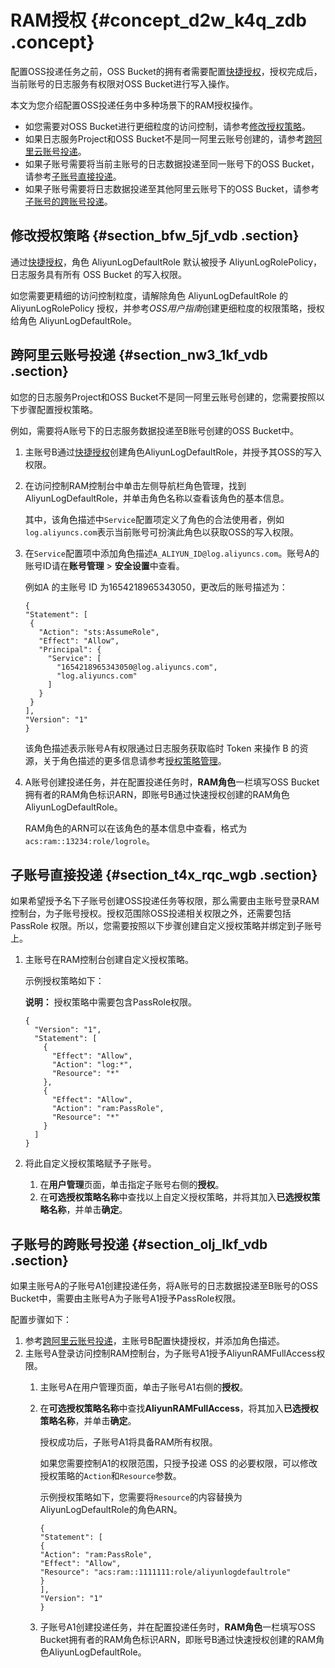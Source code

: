 # RAM授权 {#concept_d2w_k4q_zdb .concept}

配置OSS投递任务之前，OSS Bucket的拥有者需要配置[快捷授权](https://ram.console.aliyun.com/?spm=a2c4g.11186623.2.4.OhqCND#/role/authorize?request=%7B%22Requests%22%3A%20%7B%22request1%22%3A%20%7B%22RoleName%22%3A%20%22AliyunLogDefaultRole%22%2C%20%22TemplateId%22%3A%20%22DefaultRole%22%7D%7D%2C%20%22ReturnUrl%22%3A%20%22https%3A//sls.console.aliyun.com/%22%2C%20%22Service%22%3A%20%22Log%22%7D)，授权完成后，当前账号的日志服务有权限对OSS Bucket进行写入操作。

本文为您介绍配置OSS投递任务中多种场景下的RAM授权操作。

-   如您需要对OSS Bucket进行更细粒度的访问控制，请参考[修改授权策略](#)。
-   如果日志服务Project和OSS Bucket不是同一阿里云账号创建的，请参考[跨阿里云账号投递](#)。
-   如果子账号需要将当前主账号的日志数据投递至同一账号下的OSS Bucket，请参考[子账号直接投递](#)。
-   如果子账号需要将日志数据投递至其他阿里云账号下的OSS Bucket，请参考[子账号的跨账号投递](#)。

## 修改授权策略 {#section_bfw_5jf_vdb .section}

通过[快捷授权](https://ram.console.aliyun.com/?spm=a2c4g.11186623.2.9.OhqCND#/role/authorize?request=%7B%22Requests%22%3A%20%7B%22request1%22%3A%20%7B%22RoleName%22%3A%20%22AliyunLogDefaultRole%22%2C%20%22TemplateId%22%3A%20%22DefaultRole%22%7D%7D%2C%20%22ReturnUrl%22%3A%20%22https%3A//sls.console.aliyun.com/%22%2C%20%22Service%22%3A%20%22Log%22%7D)，角色 AliyunLogDefaultRole 默认被授予 AliyunLogRolePolicy，日志服务具有所有 OSS Bucket 的写入权限。

如您需要更精细的访问控制粒度，请解除角色 AliyunLogDefaultRole 的 AliyunLogRolePolicy 授权，并参考*OSS用户指南*创建更细粒度的权限策略，授权给角色 AliyunLogDefaultRole。

## 跨阿里云账号投递 {#section_nw3_1kf_vdb .section}

如您的日志服务Project和OSS Bucket不是同一阿里云账号创建的，您需要按照以下步骤配置授权策略。

例如，需要将A账号下的日志服务数据投递至B账号创建的OSS Bucket中。

1.  主账号B通过[快捷授权](https://ram.console.aliyun.com/?spm=a2c4g.11186623.2.9.OhqCND#/role/authorize?request=%7B%22Requests%22%3A%20%7B%22request1%22%3A%20%7B%22RoleName%22%3A%20%22AliyunLogDefaultRole%22%2C%20%22TemplateId%22%3A%20%22DefaultRole%22%7D%7D%2C%20%22ReturnUrl%22%3A%20%22https%3A//sls.console.aliyun.com/%22%2C%20%22Service%22%3A%20%22Log%22%7D)创建角色AliyunLogDefaultRole，并授予其OSS的写入权限。
2.  在访问控制RAM控制台中单击左侧导航栏角色管理，找到AliyunLogDefaultRole，并单击角色名称以查看该角色的基本信息。

    其中，该角色描述中`Service`配置项定义了角色的合法使用者，例如`log.aliyuncs.com`表示当前账号可扮演此角色以获取OSS的写入权限。

3.  在`Service`配置项中添加角色描述`A_ALIYUN_ID@log.aliyuncs.com`。账号A的账号ID请在**账号管理** \> **安全设置**中查看。

    例如A 的主账号 ID 为1654218965343050，更改后的账号描述为：

    ```
    {
    "Statement": [
     {
       "Action": "sts:AssumeRole",
       "Effect": "Allow",
       "Principal": {
         "Service": [
           "1654218965343050@log.aliyuncs.com",
           "log.aliyuncs.com"
         ]
       }
     }
    ],
    "Version": "1"
    }
    ```

    该角色描述表示账号A有权限通过日志服务获取临时 Token 来操作 B 的资源，关于角色描述的更多信息请参考[授权策略管理](../../../../../intl.zh-CN//授权管理/授权策略管理.md)。

4.  A账号创建投递任务，并在配置投递任务时，**RAM角色**一栏填写OSS Bucket拥有者的RAM角色标识ARN，即账号B通过快速授权创建的RAM角色AliyunLogDefaultRole。

    RAM角色的ARN可以在该角色的基本信息中查看，格式为`acs:ram::13234:role/logrole`。


## 子账号直接投递 {#section_t4x_rqc_wgb .section}

如果希望授予名下子账号创建OSS投递任务等权限，那么需要由主账号登录RAM控制台，为子账号授权。授权范围除OSS投递相关权限之外，还需要包括 PassRole 权限。所以，您需要按照以下步骤创建自定义授权策略并绑定到子账号上。

1.  主账号在RAM控制台创建自定义授权策略。

    示例授权策略如下：

    **说明：** 授权策略中需要包含PassRole权限。

    ```
    {
      "Version": "1",
      "Statement": [
        {
          "Effect": "Allow",
          "Action": "log:*",
          "Resource": "*"
        },
        {
          "Effect": "Allow",
          "Action": "ram:PassRole",
          "Resource": "*"
        }
      ]
    }
    ```

2.  将此自定义授权策略赋予子账号。
    1.  在**用户管理**页面，单击指定子账号右侧的**授权**。
    2.  在**可选授权策略名称**中查找以上自定义授权策略，并将其加入**已选授权策略名称**，并单击**确定**。

## 子账号的跨账号投递 {#section_olj_lkf_vdb .section}

如果主账号A的子账号A1创建投递任务，将A账号的日志数据投递至B账号的OSS Bucket中，需要由主账号A为子账号A1授予PassRole权限。

配置步骤如下：

1.  参考[跨阿里云账号投递](#section_nw3_1kf_vdb)，主账号B配置快捷授权，并添加角色描述。
2.  主账号A登录访问控制RAM控制台，为子账号A1授予AliyunRAMFullAccess权限。
    1.  主账号A在用户管理页面，单击子账号A1右侧的**授权**。
    2.  在**可选授权策略名称**中查找**AliyunRAMFullAccess**，将其加入**已选授权策略名称**，并单击**确定**。

        授权成功后，子账号A1将具备RAM所有权限。

        如果您需要控制A1的权限范围，只授予投递 OSS 的必要权限，可以修改授权策略的`Action`和`Resource`参数。

        示例授权策略如下，您需要将`Resource`的内容替换为AliyunLogDefaultRole的角色ARN。

        ```
        {
        "Statement": [
        {
        "Action": "ram:PassRole",
        "Effect": "Allow",
        "Resource": "acs:ram::1111111:role/aliyunlogdefaultrole"
        }
        ],
        "Version": "1"
        }
        ```

    3.  子账号A1创建投递任务，并在配置投递任务时，**RAM角色**一栏填写OSS Bucket拥有者的RAM角色标识ARN，即账号B通过快速授权创建的RAM角色AliyunLogDefaultRole。

